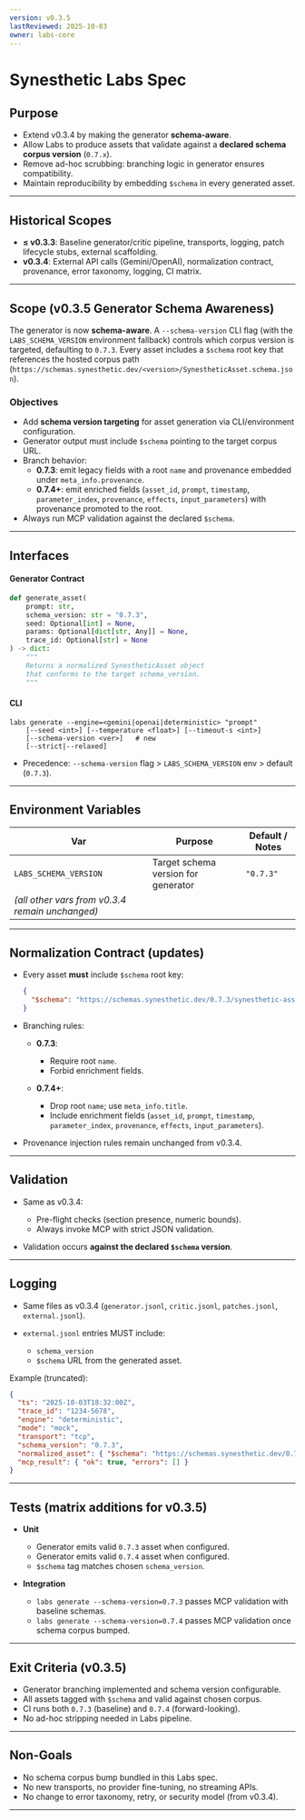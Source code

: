 ```yaml
---
version: v0.3.5
lastReviewed: 2025-10-03
owner: labs-core
---
```


# Synesthetic Labs Spec

## Purpose

- Extend v0.3.4 by making the generator **schema-aware**.
- Allow Labs to produce assets that validate against a **declared schema corpus version** (`0.7.x`).
- Remove ad-hoc scrubbing: branching logic in generator ensures compatibility.
- Maintain reproducibility by embedding `$schema` in every generated asset.

---

## Historical Scopes

- **≤ v0.3.3**: Baseline generator/critic pipeline, transports, logging, patch lifecycle stubs, external scaffolding.
- **v0.3.4**: External API calls (Gemini/OpenAI), normalization contract, provenance, error taxonomy, logging, CI matrix.

---

## Scope (v0.3.5 Generator Schema Awareness)

The generator is now **schema-aware**. A `--schema-version` CLI flag (with the
`LABS_SCHEMA_VERSION` environment fallback) controls which corpus version is
targeted, defaulting to `0.7.3`. Every asset includes a `$schema` root key that
references the hosted corpus path (`https://schemas.synesthetic.dev/<version>/SynestheticAsset.schema.json`).

### Objectives
- Add **schema version targeting** for asset generation via CLI/environment configuration.
- Generator output must include `$schema` pointing to the target corpus URL.
- Branch behavior:
  - **0.7.3**: emit legacy fields with a root `name` and provenance embedded under `meta_info.provenance`.
  - **0.7.4+**: emit enriched fields (`asset_id`, `prompt`, `timestamp`, `parameter_index`, `provenance`, `effects`, `input_parameters`) with provenance promoted to the root.
- Always run MCP validation against the declared `$schema`.

---

## Interfaces

#### Generator Contract
```python
def generate_asset(
    prompt: str,
    schema_version: str = "0.7.3",
    seed: Optional[int] = None,
    params: Optional[dict[str, Any]] = None,
    trace_id: Optional[str] = None
) -> dict:
    """
    Returns a normalized SynestheticAsset object
    that conforms to the target schema_version.
    """
```

#### CLI

```
labs generate --engine=<gemini|openai|deterministic> "prompt"
    [--seed <int>] [--temperature <float>] [--timeout-s <int>]
    [--schema-version <ver>]   # new
    [--strict|--relaxed]
```

* Precedence: `--schema-version` flag > `LABS_SCHEMA_VERSION` env > default (`0.7.3`).

---

## Environment Variables

| Var                                             | Purpose                             | Default / Notes |
| ----------------------------------------------- | ----------------------------------- | --------------- |
| `LABS_SCHEMA_VERSION`                           | Target schema version for generator | `"0.7.3"`       |
| *(all other vars from v0.3.4 remain unchanged)* |                                     |                 |

---

## Normalization Contract (updates)

* Every asset **must** include `$schema` root key:

  ```json
  {
    "$schema": "https://schemas.synesthetic.dev/0.7.3/synesthetic-asset.schema.json"
  }
  ```

* Branching rules:

  * **0.7.3**:

    * Require root `name`.
    * Forbid enrichment fields.
  * **0.7.4+**:

    * Drop root `name`; use `meta_info.title`.
    * Include enrichment fields (`asset_id`, `prompt`, `timestamp`, `parameter_index`, `provenance`, `effects`, `input_parameters`).

* Provenance injection rules remain unchanged from v0.3.4.

---

## Validation

* Same as v0.3.4:

  * Pre-flight checks (section presence, numeric bounds).
  * Always invoke MCP with strict JSON validation.
* Validation occurs **against the declared `$schema` version**.

---

## Logging

* Same files as v0.3.4 (`generator.jsonl`, `critic.jsonl`, `patches.jsonl`, `external.jsonl`).
* `external.jsonl` entries MUST include:

  * `schema_version`
  * `$schema` URL from the generated asset.

Example (truncated):

```json
{
  "ts": "2025-10-03T18:32:00Z",
  "trace_id": "1234-5678",
  "engine": "deterministic",
  "mode": "mock",
  "transport": "tcp",
  "schema_version": "0.7.3",
  "normalized_asset": { "$schema": "https://schemas.synesthetic.dev/0.7.3/synesthetic-asset.schema.json", ... },
  "mcp_result": { "ok": true, "errors": [] }
}
```

---

## Tests (matrix additions for v0.3.5)

* **Unit**

  * Generator emits valid `0.7.3` asset when configured.
  * Generator emits valid `0.7.4` asset when configured.
  * `$schema` tag matches chosen `schema_version`.
* **Integration**

  * `labs generate --schema-version=0.7.3` passes MCP validation with baseline schemas.
  * `labs generate --schema-version=0.7.4` passes MCP validation once schema corpus bumped.

---

## Exit Criteria (v0.3.5)

* Generator branching implemented and schema version configurable.
* All assets tagged with `$schema` and valid against chosen corpus.
* CI runs both `0.7.3` (baseline) and `0.7.4` (forward-looking).
* No ad-hoc stripping needed in Labs pipeline.

---

## Non-Goals

* No schema corpus bump bundled in this Labs spec.
* No new transports, no provider fine-tuning, no streaming APIs.
* No change to error taxonomy, retry, or security model (from v0.3.4).

---
